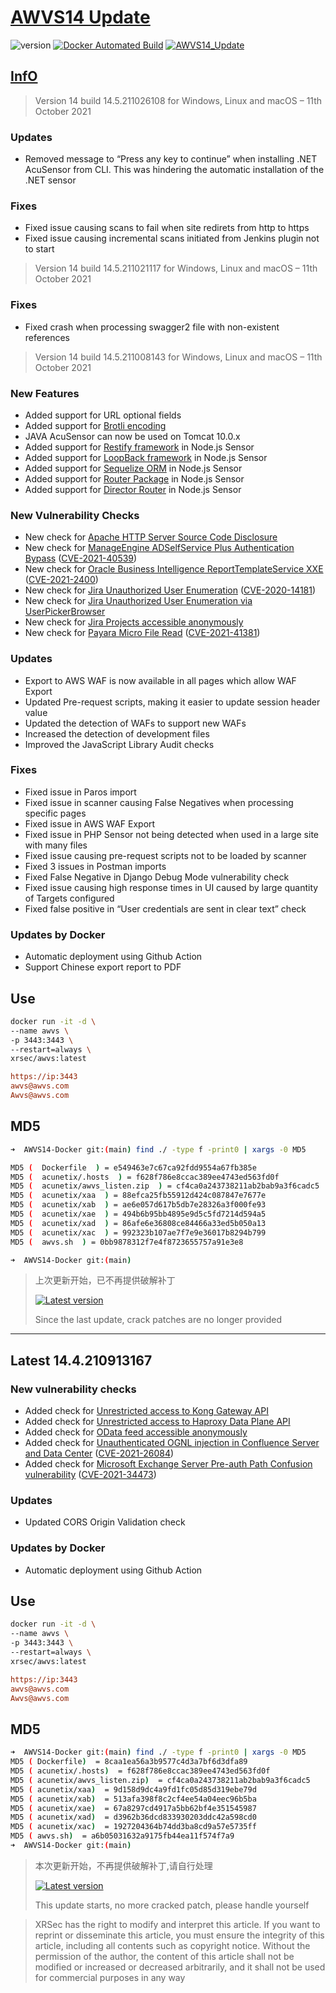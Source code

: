 # [AWVS14 Update](https://blog.zygd.site/AWVS14%20Update.html)

![version](https://img.shields.io/badge/Version-14.4.210913167-da282a)  [![Docker Automated Build](https://img.shields.io/docker/automated/xrsec/awvs?label=Build&logo=docker&style=flat-square)](https://hub.docker.com/r/xrsec/awvs) [![AWVS14_Update](https://github.com/XRSec/AWVS14-Update/actions/workflows/AWVS14_Update.yml/badge.svg)](https://github.com/XRSec/AWVS14-Update/actions/workflows/AWVS14_Update.yml)

## [InfO](https://www.acunetix.com/support/build-history/)

> Version 14 build 14.5.211026108 for Windows, Linux and macOS – 11th October 2021

### Updates

- Removed message to “Press any key to continue” when installing .NET AcuSensor from CLI. This was hindering the automatic installation of the .NET sensor

### Fixes

- Fixed issue causing scans to fail when site redirets from http to https
- Fixed issue causing incremental scans initiated from Jenkins plugin not to start

> Version 14 build 14.5.211021117 for Windows, Linux and macOS – 11th October 2021

### Fixes

- Fixed crash when processing swagger2 file with non-existent references

> Version 14 build 14.5.211008143 for Windows, Linux and macOS – 11th October 2021

### New Features

- Added support for URL optional fields
- Added support for [Brotli encoding](https://github.com/google/brotli)
- JAVA AcuSensor can now be used on Tomcat 10.0.x
- Added support for [Restify framework](https://loopback.io/getting-started.html) in Node.js Sensor
- Added support for [LoopBack framework](https://loopback.io/) in Node.js Sensor
- Added support for [Sequelize ORM](https://sequelize.org/) in Node.js Sensor
- Added support for [Router Package](https://www.npmjs.com/package/router) in Node.js Sensor
- Added support for [Director Router](https://www.npmjs.com/package/director) in Node.js Sensor

### New Vulnerability Checks

- New check for [Apache HTTP Server Source Code Disclosure](https://zeronights.ru/wp-content/uploads/2021/09/013_dmitriev-maksim.pdf)
- New check for [ManageEngine ADSelfService Plus Authentication Bypass](https://www.manageengine.com/products/self-service-password/kb/how-to-fix-authentication-bypass-vulnerability-in-REST-API.html) ([CVE-2021-40539](https://nvd.nist.gov/vuln/detail/CVE-2021-40539))
- New check for [Oracle Business Intelligence ReportTemplateService XXE](https://www.oracle.com/security-alerts/cpujul2021.html) ([CVE-2021-2400](https://nvd.nist.gov/vuln/detail/CVE-2021-2400))
- New check for [Jira Unauthorized User Enumeration](https://jira.atlassian.com/browse/JRASERVER-71560) ([CVE-2020-14181](https://nvd.nist.gov/vuln/detail/CVE-2020-14181))
- New check for [Jira Unauthorized User Enumeration via UserPickerBrowser](https://confluence.atlassian.com/adminjiraserver/control-anonymous-user-access-975034642.html)
- New check for [Jira Projects accessible anonymously](https://confluence.atlassian.com/adminjiraserver/control-anonymous-user-access-975034642.html)
- New check for [Payara Micro File Read](https://www.syss.de/fileadmin/dokumente/Publikationen/Advisories/SYSS-2021-054.txt) ([CVE-2021-41381](https://nvd.nist.gov/vuln/detail/CVE-2021-41381))

### Updates

- Export to AWS WAF is now available in all pages which allow WAF Export
- Updated Pre-request scripts, making it easier to update session header value
- Updated the detection of WAFs to support new WAFs
- Increased the detection of development files
- Improved the JavaScript Library Audit checks

### Fixes

- Fixed issue in Paros import
- Fixed issue in scanner causing False Negatives when processing specific pages
- Fixed issue in AWS WAF Export
- Fixed issue in PHP Sensor not being detected when used in a large site with many files
- Fixed issue causing pre-request scripts not to be loaded by scanner
- Fixed 3 issues in Postman imports
- Fixed False Negative in Django Debug Mode vulnerability check
- Fixed issue causing high response times in UI caused by large quantity of Targets configured
- Fixed false positive in “User credentials are sent in clear text” check

### Updates by Docker

- Automatic deployment using Github Action
- Support Chinese export report to PDF

## Use

```bash
docker run -it -d \
--name awvs \
-p 3443:3443 \
--restart=always \
xrsec/awvs:latest
```

```ini
https://ip:3443
awvs@awvs.com
Awvs@awvs.com
```

## MD5

```bash
➜  AWVS14-Docker git:(main) find ./ -type f -print0 | xargs -0 MD5

MD5 (  Dockerfile  ) = e549463e7c67ca92fdd9554a67fb385e
MD5 (  acunetix/.hosts  ) = f628f786e8ccac389ee4743ed563fd0f
MD5 (  acunetix/awvs_listen.zip  ) = cf4ca0a243738211ab2bab9a3f6cadc5
MD5 (  acunetix/xaa  ) = 88efca25fb55912d424c087847e7677e
MD5 (  acunetix/xab  ) = ae6e057d617b5db7e28326a3f000fe93
MD5 (  acunetix/xae  ) = 494b6b95bb4895e9d5c5fd7214d594a5
MD5 (  acunetix/xad  ) = 86afe6e36808ce84466a33ed5b050a13
MD5 (  acunetix/xac  ) = 992323b107ae7f7e9e36017b8294b799
MD5 (  awvs.sh  ) = 0bb9878312f7e4f8723655757a91e3e8

➜  AWVS14-Docker git:(main) 
```

> 上次更新开始，已不再提供破解补丁
>
> [![Latest version](https://img.shields.io/badge/fahai.org-法海之路-da282a)](https://www.fahai.org/index.php/archives/140/) 
>
> Since the last update, crack patches are no longer provided

<hr>

## Latest 14.4.210913167

### New vulnerability checks

- Added check for [Unrestricted access to Kong Gateway API](https://docs.konghq.com/getting-started-guide/2.5.x/)
- Added check for [Unrestricted access to Haproxy Data Plane API](https://www.haproxy.com/documentation/hapee/latest/api/data-plane-api/installation/)
- Added check for [OData feed accessible anonymously](https://www.upguard.com/breaches/power-apps)
- Added check for [Unauthenticated OGNL injection in Confluence Server and Data Center](https://github.com/httpvoid/writeups/blob/main/Confluence-RCE.md) ([CVE-2021-26084](https://nvd.nist.gov/vuln/detail/CVE-2021-26084))
- Added check for [Microsoft Exchange Server Pre-auth Path Confusion vulnerability](https://msrc.microsoft.com/update-guide/vulnerability/CVE-2021-34473) ([CVE-2021-34473](https://nvd.nist.gov/vuln/detail/CVE-2021-34473))

### Updates

- Updated CORS Origin Validation check

### Updates by Docker

- Automatic deployment using Github Action

## Use

```bash
docker run -it -d \
--name awvs \
-p 3443:3443 \
--restart=always \
xrsec/awvs:latest
```

```ini
https://ip:3443
awvs@awvs.com
Awvs@awvs.com
```

## MD5

```bash
➜  AWVS14-Docker git:(main) find ./ -type f -print0 | xargs -0 MD5
MD5 ( Dockerfile)  = 8caa1ea56a3b9577c4d3a7bf6d3dfa89
MD5 ( acunetix/.hosts)  = f628f786e8ccac389ee4743ed563fd0f
MD5 ( acunetix/awvs_listen.zip)  = cf4ca0a243738211ab2bab9a3f6cadc5
MD5 ( acunetix/xaa)  = 9d158d9dc4a9fd1fc05d85d319ebe79d
MD5 ( acunetix/xab)  = 513afa398f8c2cf4ee54a04eec96b5ba
MD5 ( acunetix/xae)  = 67a8297cd4917a5bb62bf4e351545987
MD5 ( acunetix/xad)  = d3962b36dcd833930203ddc42a598cd0
MD5 ( acunetix/xac)  = 1927204364b74dd3ba8cd9a57e5735ff
MD5 ( awvs.sh)  = a6b05031632a9175fb44ea11f574f7a9
➜  AWVS14-Docker git:(main) 
```

> 本次更新开始，不再提供破解补丁,请自行处理
> 
> [![Latest version](https://img.shields.io/badge/fahai.org-法海之路-da282a)](https://www.fahai.org/index.php/archives/140/) 
> 
> This update starts, no more cracked patch, please handle yourself

> XRSec has the right to modify and interpret this article. If you want to reprint or disseminate this article, you must ensure the integrity of this article, including all contents such as copyright notice. Without the permission of the author, the content of this article shall not be modified or increased or decreased arbitrarily, and it shall not be used for commercial purposes in any way
